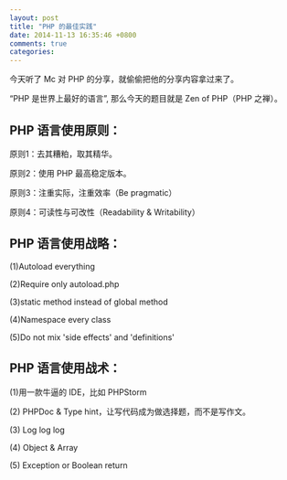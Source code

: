 ```yaml
---
layout: post
title: "PHP 的最佳实践"
date: 2014-11-13 16:35:46 +0800
comments: true
categories: 
---
```


今天听了 Mc 对 PHP 的分享，就偷偷把他的分享内容拿过来了。

“PHP 是世界上最好的语言”, 那么今天的题目就是 Zen of PHP（PHP 之禅）。

## PHP 语言使用原则：

原则1：去其糟粕，取其精华。

原则2：使用 PHP 最高稳定版本。

原则3：注重实际，注重效率（Be pragmatic）

原则4：可读性与可改性（Readability & Writability）

## PHP 语言使用战略：

(1)Autoload everything

(2)Require only autoload.php

(3)static method instead of global method

(4)Namespace every class

(5)Do not mix 'side effects' and 'definitions'


## PHP 语言使用战术：

(1)用一款牛逼的 IDE，比如 PHPStorm

(2) PHPDoc & Type hint，让写代码成为做选择题，而不是写作文。

(3) Log log log

(4) Object & Array

(5) Exception or Boolean return






